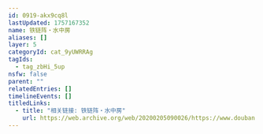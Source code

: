 ```yaml
---
id: 0919-akx9cq8l
lastUpdated: 1757167352
name: 铁链阵・水中房
aliases: []
layer: 5
categoryId: cat_9yUWRRAg
tagIds:
  - tag_zbHi_5up
nsfw: false
parent: ""
relatedEntries: []
timelineEvents: []
titledLinks:
  - title: "相关链接: 铁链阵・水中房"
    url: https://web.archive.org/web/20200205090026/https://www.douban.com/group/topic/146351179/
---
```


